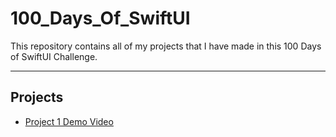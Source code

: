 # 100_Days_Of_SwiftUI
This repository contains all of my projects that I have made in this 100 Days of SwiftUI Challenge.

***
## Projects
* [Project 1 Demo Video]([url](https://drive.google.com/file/d/1hrcviEYjmgMRwoiGEMP6zGSotxLjtO8V/view?usp=drive_link)https://drive.google.com/file/d/1hrcviEYjmgMRwoiGEMP6zGSotxLjtO8V/view?usp=drive_link)
